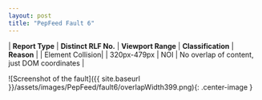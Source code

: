 ```yaml
---
layout: post
title: "PepFeed Fault 6"
---
```

| **Report Type** | **Distinct RLF No.** | **Viewport Range** | **Classification** | **Reason** |
| Element Collision|  | 320px-479px | NOI | No overlap of content, just DOM coordinates | 

![Screenshot of the fault]({{ site.baseurl }}/assets/images/PepFeed/fault6/overlapWidth399.png){: .center-image }
